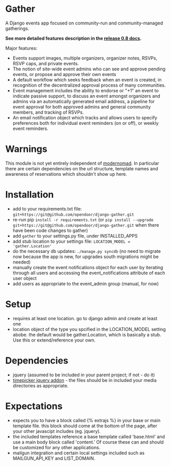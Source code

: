 Gather
=======

A Django events app focused on community-run and community-managed gatherings. 

**See more detailed features description in the [release 0.8 docs](release08.md).**

Major features:

* Events support images, multiple organizers, organizer notes, RSVPs, RSVP
  caps, and private events. 
* The notion of site-wide event admins who can see and approve pending events,
  or propose and approve their own events
* A default workflow which seeks feedback when an event is created, in
  recognition of the decentralized approval process of many communities. 
* Event management includes the ability to endorse or "+1" an event to indicate
  passive support, to discuss an event amongst organizers and admins via an
  automatically generated email address, a pipeline for event approval for both
  approved admins and general community members, and tracking of RSVPs. 
* An email notification object which tracks and allows users to specify
  preferences both for individual event reminders (on or off), or weekly event
  reminders. 

Warnings
===

This module is not yet entirely independent of [modernomad](http://github.com/jessykate/modernomad). In particular there
are certain dependencies on the url structure, template names and awareness of
reservations which shouldn't show up here. 


Installation
===

* add to your requirements.txt file: `git+https://git@github.com/opendoor/django-gather.git`
* re-run pip `install -r requirements.txt` (or `pip install --upgrade git+https://git@github.com/opendoor/django-gather.git` when there have been code changes to gather)
* add `gather` to your settings.py file, under INSTALLED_APPS
* add stub location to your settings file: `LOCATION_MODEL = 'gather.Location'`
* do the necessary db updates: `./manage.py syncdb` (no need to migrate now because the app is new, for upgrades south migrations might be needed)
* manually create the event notifications object for each user by iterating through all users and accessing the event_notifications attribute of each user object
* add users as appropriate to the event_admin group (manual, for now)


Setup
===

* requires at least one location. go to django admin and create at least one
* location object of
  the type you spcified in the LOCATION_MODEL setting abobe. the default would
  be gather.Location, which is basically a stub. Use this or extend/reference
  your own. 
  

Dependencies
=== 

* jquery (assumed to be included in your parent project; if not - do it)
* [timepicker jquery addon](http://trentrichardson.com/examples/timepicker/) - the files should be in included your media directories as appropriate.


Expectations
==== 

* expects you to have a block called {% extrajs %} in your base or main
  template file. this block should come at the bottom of the page, after your
  other javascipt includes (eg. jquery). 
* the included templates reference a base template called 'base.html' and use a
  main body block called 'content.' Of course these can and should be
  customized for any other applications. 
* mailgun integration and certain local settings included such as MAILGUN_API_KEY and LIST_DOMAIN. 
